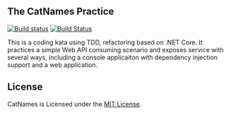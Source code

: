 The CatNames Practice
------

[![Build status](https://ci.appveyor.com/api/projects/status/uj2tuimvj69jms5w?svg=true)](https://ci.appveyor.com/project/jijiechen/catnames)
[![Build Status](https://travis-ci.org/jijiechen/CatNames.svg)](https://travis-ci.org/jijiechen/CatNames)



This is a coding kata using TDD, refactoring based on .NET Core. It practices a simple Web API consuming scenario and exposes service with several ways, including a console applicaiton with dependency injection support and a web application.



## License
CatNames is Licensed under the [MIT License](https://opensource.org/licenses/MIT).
